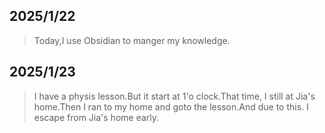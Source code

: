 ## 2025/1/22
>Today,I use Obsidian to manger my knowledge.
## 2025/1/23
>I have a physis lesson.But it start at 1'o clock.That time, I still at Jia's home.Then I ran to my home and goto the lesson.And due to this. I escape from Jia's home early.

